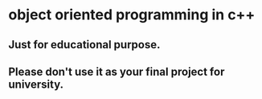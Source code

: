 # object oriented programming in c++
## Just for educational purpose.
## Please don't use it as your final project for university.
